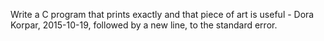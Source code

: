 Write a C program that prints exactly and that piece of art is useful - Dora Korpar, 2015-10-19, followed by a new line, to the standard error.

